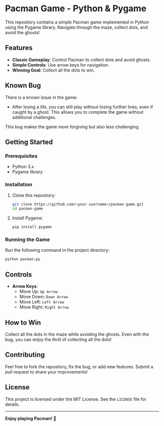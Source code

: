 # Pacman Game - Python & Pygame  

This repository contains a simple Pacman game implemented in Python using the Pygame library. Navigate through the maze, collect dots, and avoid the ghosts!

## Features  
- **Classic Gameplay**: Control Pacman to collect dots and avoid ghosts.  
- **Simple Controls**: Use arrow keys for navigation.  
- **Winning Goal**: Collect all the dots to win.  

## Known Bug  
There is a known issue in the game:  
- After losing a life, you can still play without losing further lives, even if caught by a ghost. This allows you to complete the game without additional challenges.  

This bug makes the game more forgiving but also less challenging.  

## Getting Started  

### Prerequisites  
- Python 3.x  
- Pygame library  

### Installation  
1. Clone this repository:  
   ```bash  
   git clone https://github.com/<your-username>/pacman-game.git  
   cd pacman-game  
   ```  
2. Install Pygame:  
   ```bash  
   pip install pygame  
   ```  

### Running the Game  
Run the following command in the project directory:  
```bash  
python pacman.py  
```  

## Controls  
- **Arrow Keys**:  
  - Move Up: `Up Arrow`  
  - Move Down: `Down Arrow`  
  - Move Left: `Left Arrow`  
  - Move Right: `Right Arrow`  

## How to Win  
Collect all the dots in the maze while avoiding the ghosts. Even with the bug, you can enjoy the thrill of collecting all the dots!  

## Contributing  
Feel free to fork the repository, fix the bug, or add new features. Submit a pull request to share your improvements!  

## License  
This project is licensed under the MIT License. See the `LICENSE` file for details.  

---

**Enjoy playing Pacman!** 👾
